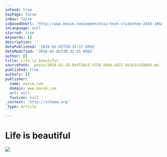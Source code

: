 ```yaml
---
inFeed: true
hasPage: false
inNav: false
isBasedOnUrl: 'http://www.maxim.com/women/elsa-hosk-slideshow-2016-1#&gid=ci01e39637b001efe2&pid=0216-mx-ft_elsa07jpg'
inLanguage: null
starred: true
keywords: []
description: ''
datePublished: '2016-02-02T20:32:57.699Z'
dateModified: '2016-02-02T20:32:55.086Z'
author: []
title: Life is beautiful
sourcePath: _posts/2016-01-28-0af528c5-5f58-49eb-a427-4a3b3c310b05.md
published: true
authors: []
publisher:
  name: maxim.com
  domain: www.maxim.com
  url: null
  favicon: null
_context: 'http://schema.org'
_type: Article

---
```

# Life is beautiful
![](http://a4.files.maxim.com/image/upload/c_limit,cs_srgb,dpr_2.0,h_2500,q_40,w_2500/MTM2MTE3NTQzMTY0MjQzOTM4.jpg)